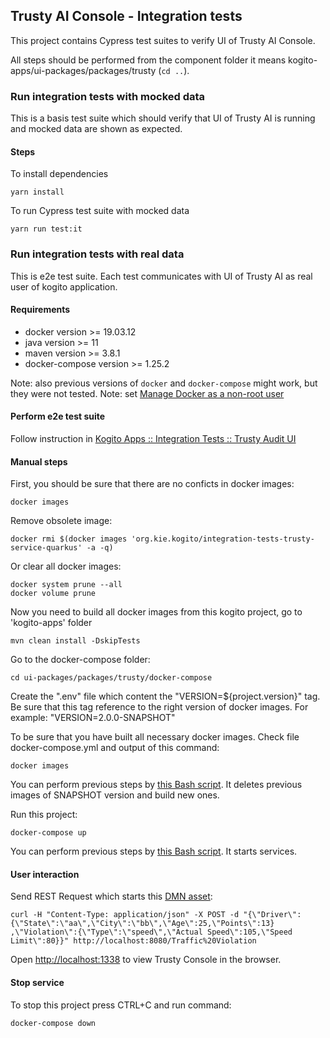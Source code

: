 ## Trusty AI Console - Integration tests

This project contains Cypress test suites to verify UI of Trusty AI Console. 

All steps should be performed from the component folder it means kogito-apps/ui-packages/packages/trusty (`cd ..`).


### Run integration tests with mocked data

This is a basis test suite which should verify that UI of Trusty AI is running and mocked data are shown as expected. 

#### Steps

To install dependencies
```
yarn install
```

To run Cypress test suite with mocked data
```
yarn run test:it
```

### Run integration tests with real data

This is e2e test suite. Each test communicates with UI of Trusty AI as real user of kogito application.

#### Requirements

- docker version >= 19.03.12
- java version >= 11
- maven version >= 3.8.1
- docker-compose version >= 1.25.2

Note: also previous versions of `docker` and `docker-compose` might work, but they were not tested.
Note: set [Manage Docker as a non-root user](https://docs.docker.com/engine/install/linux-postinstall/)

#### Perform e2e test suite

Follow instruction in [Kogito Apps :: Integration Tests :: Trusty Audit UI](../../../../apps-integration-tests/integration-tests-trusty-audit)

#### Manual steps
First, you should be sure that there are no conficts in docker images:
```
docker images
```

Remove obsolete image:
```
docker rmi $(docker images 'org.kie.kogito/integration-tests-trusty-service-quarkus' -a -q)
```

Or clear all docker images:
```
docker system prune --all
docker volume prune
```

Now you need to build all docker images from this kogito project, go to 'kogito-apps' folder
```
mvn clean install -DskipTests
```

Go to the docker-compose folder:
```
cd ui-packages/packages/trusty/docker-compose
```

Create the ".env" file which content the "VERSION=${project.version}" tag. Be sure that this tag reference to the right version of docker images. For example: "VERSION=2.0.0-SNAPSHOT"

To be sure that you have built all necessary docker images. Check file docker-compose.yml and output of this command:
```
docker images
```
You can perform previous steps by [this Bash script](docker-compose/build.sh). It deletes previous images of SNAPSHOT version and build new ones.


Run this project:
```
docker-compose up
```
You can perform previous steps by [this Bash script](docker-compose/start_docker.sh). It starts services.

#### User interaction

Send REST Request which starts this [DMN asset](https://kiegroup.github.io/kogito-online/?file=https://raw.githubusercontent.com/kiegroup/kogito-apps/main/apps-integration-tests/integration-tests-trusty-service/integration-tests-trusty-service-common/src/main/resources/TrafficViolation.dmn#/editor/dmn):
```
curl -H "Content-Type: application/json" -X POST -d "{\"Driver\":
{\"State\":\"aa\",\"City\":\"bb\",\"Age\":25,\"Points\":13}
,\"Violation\":{\"Type\":\"speed\",\"Actual Speed\":105,\"Speed Limit\":80}}" http://localhost:8080/Traffic%20Violation
```

Open [http://localhost:1338](http://localhost:1338) to view Trusty Console in the browser.

#### Stop service
To stop this project press CTRL+C and run command:
```
docker-compose down
```
